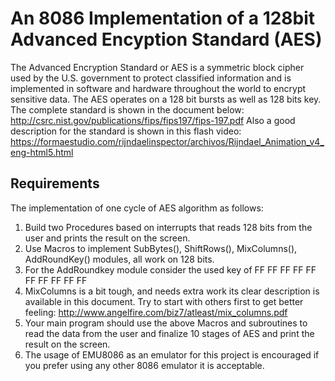 # An 8086 Implementation of a 128bit Advanced Encyption Standard (AES)

The Advanced Encryption Standard or AES is a symmetric block cipher used by the U.S. government to protect classified information and is implemented in software and hardware throughout the world to encrypt sensitive data. The AES operates on a 128 bit bursts as well as 128 bits key. The complete standard is shown in the document below:
                                    http://csrc.nist.gov/publications/fips/fips197/fips-197.pdf
Also a good description for the standard is shown in this flash video:
https://formaestudio.com/rijndaelinspector/archivos/Rijndael_Animation_v4_eng-html5.html
## Requirements
The implementation of one cycle of AES algorithm as follows:
  1) Build two Procedures based on interrupts that reads 128 bits from the user and prints the result on
the screen.
  2) Use Macros to implement SubBytes(), ShiftRows(), MixColumns(), AddRoundKey() modules, all
work on 128 bits.
  3) For the AddRoundkey module consider the used key of FF FF FF FF FF FF FF FF FF FF
  4) MixColumns is a bit tough, and needs extra work its clear description is available in this
document. Try to start with others first to get better feeling:
                                    http://www.angelfire.com/biz7/atleast/mix_columns.pdf
  5) Your main program should use the above Macros and subroutines to read the data from the user
and finalize 10 stages of AES and print the result on the screen.
  6) The usage of EMU8086 as an emulator for this project is encouraged if you prefer using any
other 8086 emulator it is acceptable.
